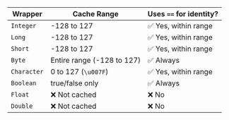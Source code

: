 | Wrapper     | Cache Range                | Uses `==` for identity? |
| ----------- | -------------------------- | ----------------------- |
| `Integer`   | -128 to 127                | ✅ Yes, within range    |
| `Long`      | -128 to 127                | ✅ Yes, within range    |
| `Short`     | -128 to 127                | ✅ Yes, within range    |
| `Byte`      | Entire range (-128 to 127) | ✅ Always               |
| `Character` | 0 to 127 (`\u007F`)        | ✅ Yes, within range    |
| `Boolean`   | true/false only            | ✅ Always               |
| `Float`     | ❌ Not cached              | ❌ No                   |
| `Double`    | ❌ Not cached              | ❌ No                   |

